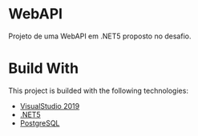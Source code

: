 # WebAPI
Projeto de uma WebAPI em .NET5 proposto no desafio.
# Build With
This project is builded with the following technologies:
* [VisualStudio 2019](https://visualstudio.microsoft.com/pt-br/vs/)
* [.NET5](https://dotnet.microsoft.com)
* [PostgreSQL](https://www.postgresql.org)
